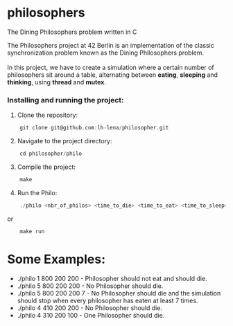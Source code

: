 # philosophers
The Dining Philosophers problem written in C

The Philosophers project at 42 Berlin is an implementation of the classic synchronization problem known as the Dining Philosophers problem. 
</br></br>In this project, we have to create a simulation where a certain number of philosophers sit around a table, alternating between **eating**, **sleeping** and **thinking**, using **thread** and **mutex**.

### Installing and running the project:
1. Clone the repository:
```C
    git clone git@github.com:lh-lena/philosopher.git
```
2. Navigate to the project directory:
```C
    cd philosopher/philo
```
3. Compile the project: 
```C
    make
```
4. Run the Philo: 
```C
    ./philo <nbr_of_philos> <time_to_die> <time_to_eat> <time_to_sleep> [nbr_of_times_each_philo_must_eat]
```
or
```C
    make run
```

# Some Examples:
* ./philo 1 800 200 200 - Philosopher should not eat and should die.
* ./philo 5 800 200 200 - No Philosopher should die.
* ./philo 5 800 200 200 7 - No Philosopher should die and the simulation should stop when every philosopher has eaten at least 7 times.
* ./philo 4 410 200 200 - No Philosopher should die.
* ./philo 4 310 200 100 - One Philosopher should die.
